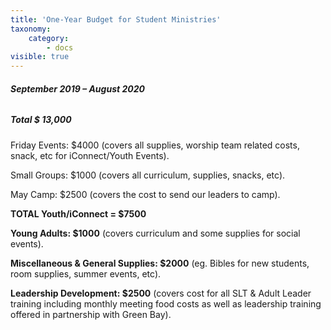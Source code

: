 ```yaml
---
title: 'One-Year Budget for Student Ministries'
taxonomy:
    category:
        - docs
visible: true
---
```


###### **September 2019 – August 2020**

##### **Total $ 13,000**

Friday Events: $4000 (covers all supplies, worship team related costs, snack, etc for iConnect/Youth Events).

Small Groups: $1000 (covers all curriculum, supplies, snacks, etc).

May Camp: $2500 (covers the cost to send our leaders to camp).

**TOTAL Youth/iConnect = $7500**


**Young Adults: $1000** (covers curriculum and some supplies for social events).

**Miscellaneous & General Supplies: $2000** (eg. Bibles for new students, room supplies, summer events, etc). 


**Leadership Development: $2500** (covers cost for all SLT & Adult Leader training including monthly meeting food costs as well as leadership training offered in partnership with Green Bay).

 

